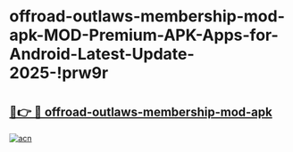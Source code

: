 # offroad-outlaws-membership-mod-apk-MOD-Premium-APK-Apps-for-Android-Latest-Update-2025-!prw9r

# <h2><a href="https://hp6ib7.esa.edu.pl?title=offroad-outlaws-membership-mod-apk&ref=prw9r">🔗👉 🔴 offroad-outlaws-membership-mod-apk</a></h2>

[![acn](https://github.com/user-attachments/assets/0f9c940e-d8b0-45ae-aac7-cd30a18b3e1c)](https://hp6ib7.esa.edu.pl?title=offroad-outlaws-membership-mod-apk&ref=prw9r)

